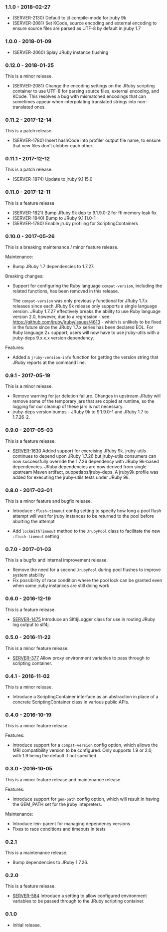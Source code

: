 ### 1.1.0 - 2018-02-27

* (SERVER-2130) Default to jit compile-mode for jruby 9k
* (SERVER-2081) Set KCode, source encoding and external encoding to ensure
  source files are parsed as UTF-8 by default in jruby 1.7

### 1.0.0 - 2018-01-09

* (SERVER-2060) Splay JRuby instance flushing

### 0.12.0 - 2018-01-25

This is a minor release.

* (SERVER-2081) Change the encoding settings on the JRuby scripting container
  to use UTF-8 for parsing source files, external encoding, and KCode. This
  resolves a bug with mismatched encodings that can sometimes appear when
  interpolating translated strings into non-translated ones.

### 0.11.2 - 2017-12-14

This is a patch release.

* (SERVER-1780) Insert hashCode into profiler output file name, to ensure
  that new files don't clobber each other.

### 0.11.1 - 2017-12-12

This is a patch release.

* (SERVER-1874) Update to jruby 9.1.15.0

### 0.11.0 - 2017-12-11

This is a feature release

* (SERVER-1821) Bump JRuby 9k dep to 9.1.9.0-2 for ffi memory leak fix
* (SERVER-1840) Bump to JRuby 9.1.11.0-1
* (SERVER-1780) Enable jruby profiling for ScriptingContainers

### 0.10.0 - 2017-05-26

This is a breaking maintenance / minor feature release.

Maintenance:

* Bump JRuby 1.7 dependencies to 1.7.27.

Breaking changes:

* Support for configuring the Ruby language `compat-version`, including the
  related functions, has been removed in this release.
  
  The `compat-version` was only previously functional for JRuby 1.7.x
  releases since each JRuby 9k release only supports a single language
  version.  JRuby 1.7.27 effectively breaks the ability to use Ruby language
  version 2.0, however, due to a regression - see:
  https://github.com/jruby/jruby/issues/4613 - which is unlikely to be fixed
  in the future since the JRuby 1.7.x series has been declared EOL.  For
  Ruby language 2+ support, users will now have to use jruby-utils with a 
  jruby-deps 9.x.x.x version dependency.

Features:

* Added a `jruby-version-info` function for getting the version string that
  JRuby reports at the command line. 

### 0.9.1 - 2017-05-19

This is a minor release.

* Remove warning for jar deletion failure. Changes in upstream JRuby will
  remove some of the temporary jars that are copied at runtime, so the logging
  for our cleanup of these jars is not necessary.
* jruby-deps version bumps - JRuby 9k to 9.1.9.0-1 and JRuby 1.7 to 1.7.26-2.

### 0.9.0 - 2017-05-03

This is a feature release.

* [SERVER-1630](https://tickets.puppetlabs.com/browse/SERVER-1630) Added
  support for exercising JRuby 9k.  jruby-utils continues to depend upon
  JRuby 1.7.26 but jruby-utils consumers can now successfully override
  the 1.7.26 dependency with JRuby 9k-based dependencies.  JRuby dependencies
  are now derived from single upstream Maven artifact, puppetlabs/jruby-deps.
  A jruby9k profile was added for executing the jruby-utils tests under
  JRuby 9k.

### 0.8.0 - 2017-03-01

This is a minor feature and bugfix release.

* Introduce `:flush-timeout` config setting to specify how long a pool flush
  attempt will wait for jruby instances to be returned to the pool before
  aborting the attempt

* Add `lockWithTimeout` method to the `JrubyPool` class to facilitate the new
  `:flush-timeout` setting

### 0.7.0 - 2017-01-03

This is a bugfix and internal improvement release.

* Remove the need for a second `JrubyPool` during pool flushes to improve
  system stability
* Fix possibility of race condition where the pool lock can be granted even
  when some jruby instances are still doing work

### 0.6.0 - 2016-12-19

This is a feature release.

* [SERVER-1475](https://tickets.puppetlabs.com/browse/SERVER-1475) Introduce
  an Slf4jLogger class for use in routing JRuby log output to slf4j.

### 0.5.0 - 2016-11-22

This is a minor feature release.

* [SERVER-377](https://tickets.puppetlabs.com/browse/SERVER-377) Allow proxy
  environment variables to pass through to scripting container.

### 0.4.1 - 2016-11-02

This is a minor release.

* Introduce a ScriptingContainer interface as an abstraction in place of a concrete
  ScriptingContainer class in various public APIs.

### 0.4.0 - 2016-10-19

This is a minor feature release.

Features:

* Introduce support for a `compat-version` config option, which allows the MRI
  compatibility version to be configured.  Only supports 1.9 or 2.0, with 1.9
  being the default if not specified.

### 0.3.0 - 2016-10-05

This is a minor feature release and maintenance release.

Features:

* Introduce support for `gem-path` config option, which will result in having the
  GEM_PATH set for the jruby intepreters.

Maintenance:

* Introduce lein-parent for managing dependency versions
* Fixes to race conditions and timeouts in tests

### 0.2.1

This is a maintenance release.

 * Bump dependencies to JRuby 1.7.26.

### 0.2.0

This is a feature release.

 * [SERVER-584](https://tickets.puppetlabs.com/browse/SERVER-584)
   Introduce a setting to allow configured environment variables to be passed
   through to the JRuby scripting container.

### 0.1.0

 * Initial release.

